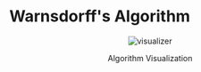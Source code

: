 # Warnsdorff's Algorithm

<div align="center">
    <img src="./.github/visualizer.gif" alt="visualizer"/>
    <p align="center">Algorithm Visualization</p>
</div>
